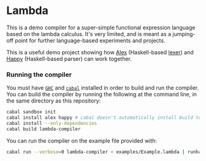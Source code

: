 Lambda
======

This is a demo compiler for a super-simple functional expression language based on the lambda calculus. It's very limited, and is meant as a jumping-off point for further language-based experiments and projects.

This is a useful demo project showing how [Alex](https://www.haskell.org/alex/) (Haskell-based [lexer](https://en.wikipedia.org/wiki/Lexical_analysis)) and [Happy](https://www.haskell.org/happy/) (Haskell-based parser) can work together.

### Running the compiler

You must have [`GHC`](https://www.haskell.org/ghc/) and [`cabal`](https://www.haskell.org/cabal/) installed in order to build and run the compiler. You can build the compiler by running the following at the command line, in the same directory as this repository:


```bash
cabal sandbox init
cabal install alex happy # cabal doesn't automatically install build tools
cabal install --only-dependencies
cabal build lambda-compiler
```

You can run the compiler on the example file provided with:

```bash
cabal run --verbose=0 lambda-compiler < examples/Example.lambda | runhaskell
``` 
